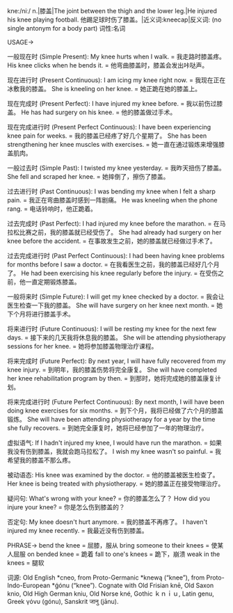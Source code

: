 kne:/niː/
n.|膝盖|The joint between the thigh and the lower leg.|He injured his knee playing football. 他踢足球时伤了膝盖。|近义词:kneecap|反义词: (no single antonym for a body part)
词性:名词


USAGE->

一般现在时 (Simple Present):
My knee hurts when I walk. = 我走路时膝盖疼。
His knee clicks when he bends it. = 他弯曲膝盖时，膝盖会发出咔哒声。

现在进行时 (Present Continuous):
I am icing my knee right now. = 我现在正在冰敷我的膝盖。
She is kneeling on her knee. = 她正跪在她的膝盖上。

现在完成时 (Present Perfect):
I have injured my knee before. = 我以前伤过膝盖。
He has had surgery on his knee. = 他的膝盖做过手术。

现在完成进行时 (Present Perfect Continuous):
I have been experiencing knee pain for weeks. = 我的膝盖已经疼了好几个星期了。
She has been strengthening her knee muscles with exercises. = 她一直在通过锻炼来增强膝盖肌肉。

一般过去时 (Simple Past):
I twisted my knee yesterday. = 我昨天扭伤了膝盖。
She fell and scraped her knee. = 她摔倒了，擦伤了膝盖。

过去进行时 (Past Continuous):
I was bending my knee when I felt a sharp pain. = 我正在弯曲膝盖时感到一阵剧痛。
He was kneeling when the phone rang. = 电话铃响时，他正跪着。

过去完成时 (Past Perfect):
I had injured my knee before the marathon. = 在马拉松比赛之前，我的膝盖就已经受伤了。
She had already had surgery on her knee before the accident. = 在事故发生之前，她的膝盖就已经做过手术了。

过去完成进行时 (Past Perfect Continuous):
I had been having knee problems for months before I saw a doctor. = 在我看医生之前，我的膝盖已经好几个月了。
He had been exercising his knee regularly before the injury. = 在受伤之前，他一直定期锻炼膝盖。

一般将来时 (Simple Future):
I will get my knee checked by a doctor. = 我会让医生检查一下我的膝盖。
She will have surgery on her knee next month. = 她下个月将进行膝盖手术。

将来进行时 (Future Continuous):
I will be resting my knee for the next few days. = 接下来的几天我将休息我的膝盖。
She will be attending physiotherapy sessions for her knee. = 她将参加膝盖物理治疗课程。

将来完成时 (Future Perfect):
By next year, I will have fully recovered from my knee injury. = 到明年，我的膝盖伤势将完全康复。
She will have completed her knee rehabilitation program by then. = 到那时，她将完成她的膝盖康复计划。


将来完成进行时 (Future Perfect Continuous):
By next month, I will have been doing knee exercises for six months. = 到下个月，我将已经做了六个月的膝盖锻炼。
She will have been attending physiotherapy for a year by the time she fully recovers. = 到她完全康复时，她将已经参加了一年的物理治疗。

虚拟语气:
If I hadn't injured my knee, I would have run the marathon. = 如果我没有伤到膝盖，我就会跑马拉松了。
I wish my knee wasn't so painful. = 我希望我的膝盖不那么疼。


被动语态:
His knee was examined by the doctor. = 他的膝盖被医生检查了。
Her knee is being treated with physiotherapy. = 她的膝盖正在接受物理治疗。


疑问句:
What's wrong with your knee? = 你的膝盖怎么了？
How did you injure your knee? = 你是怎么伤到膝盖的？


否定句:
My knee doesn't hurt anymore. = 我的膝盖不再疼了。
I haven't injured my knee recently. = 我最近没有伤到膝盖。


PHRASE->
bend the knee = 屈膝，服从
bring someone to their knees = 使某人屈服
on bended knee = 跪着
fall to one's knees = 跪下，崩溃
weak in the knees = 腿软


词源: Old English *cneo, from Proto-Germanic *knewą (“knee”), from Proto-Indo-European *ǵónu (“knee”). Cognate with Old Frisian knē, Old Saxon knio, Old High German kniu, Old Norse kné, Gothic ｋｎｉｕ, Latin genu, Greek γόνυ (gónu), Sanskrit जानु (jānu).
